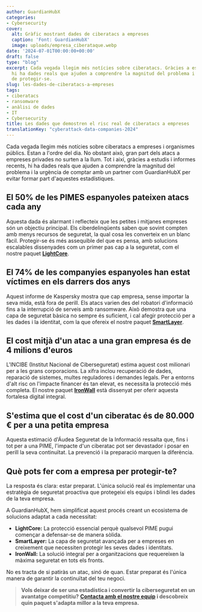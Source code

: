 ```yaml
---
author: GuardianHubX
categories:
- Cybersecurity
cover:
  alt: Gràfic mostrant dades de ciberatacs a empreses
  caption: 'Font: GuardianHubX'
  image: uploads/empresa_ciberataque.webp
date: '2024-07-01T00:00:00+00:00'
draft: false
type: "blog"
excerpt: Cada vegada llegim més notícies sobre ciberatacs. Gràcies a estudis recents,
  hi ha dades reals que ajuden a comprendre la magnitud del problema i la necessitat
  de protegir-se.
slug: les-dades-de-ciberatacs-a-empreses
tags:
- ciberatacs
- ransomware
- anàlisi de dades
- IT
- Cybersecurity
title: Les dades que demostren el risc real de ciberatacs a empreses
translationKey: "cyberattack-data-companies-2024"
---
```


Cada vegada llegim més notícies sobre ciberatacs a empreses i organismes públics. Estan a l'ordre del dia. No obstant això, gran part dels atacs a empreses privades no surten a la llum. Tot i així, gràcies a estudis i informes recents, hi ha dades reals que ajuden a comprendre la magnitud del problema i la urgència de comptar amb un partner com GuardianHubX per evitar formar part d'aquestes estadístiques.

## El 50% de les PIMES espanyoles pateixen atacs cada any

Aquesta dada és alarmant i reflecteix que les petites i mitjanes empreses són un objectiu principal. Els ciberdelinqüents saben que sovint compten amb menys recursos de seguretat, la qual cosa les converteix en un blanc fàcil. Protegir-se és més assequible del que es pensa, amb solucions escalables dissenyades com un primer pas cap a la seguretat, com el nostre paquet **[LightCore](https://guardianhubx.com/ca/lightcore/)**.

## El 74% de les companyies espanyoles han estat víctimes en els darrers dos anys

Aquest informe de Kaspersky mostra que cap empresa, sense importar la seva mida, està fora de perill. Els atacs varien des del robatori d'informació fins a la interrupció de serveis amb ransomware. Això demostra que una capa de seguretat bàsica no sempre és suficient, i cal afegir protecció per a les dades i la identitat, com la que ofereix el nostre paquet **[SmartLayer](https://guardianhubx.com/ca/smartlayer/)**.

## El cost mitjà d'un atac a una gran empresa és de 4 milions d'euros

L'INCIBE (Institut Nacional de Ciberseguretat) estima aquest cost milionari per a les grans corporacions. La xifra inclou recuperació de dades, reparació de sistemes, multes reguladores i demandes legals. Per a entorns d'alt risc on l'impacte financer és tan elevat, es necessita la protecció més completa. El nostre paquet **[IronWall](https://guardianhubx.com/ca/ironwall/)** està dissenyat per oferir aquesta fortalesa digital integral.

## S'estima que el cost d'un ciberatac és de 80.000 € per a una petita empresa

Aquesta estimació d'Áudea Seguretat de la Informació ressalta que, fins i tot per a una PIME, l'impacte d'un ciberatac pot ser devastador i posar en perill la seva continuïtat. La prevenció i la preparació marquen la diferència.

## Què pots fer com a empresa per protegir-te?

La resposta és clara: estar preparat. L'única solució real és implementar una estratègia de seguretat proactiva que protegeixi els equips i blindi les dades de la teva empresa.

A GuardianHubX, hem simplificat aquest procés creant un ecosistema de solucions adaptat a cada necessitat:
-   **LightCore:** La protecció essencial perquè qualsevol PIME pugui començar a defensar-se de manera sòlida.
-   **SmartLayer:** La capa de seguretat avançada per a empreses en creixement que necessiten protegir les seves dades i identitats.
-   **IronWall:** La solució integral per a organitzacions que requereixen la màxima seguretat en tots els fronts.

No es tracta de si patiràs un atac, sinó de quan. Estar preparat és l'única manera de garantir la continuïtat del teu negoci.

> **Vols deixar de ser una estadística i convertir la ciberseguretat en un avantatge competitiu?**
> **[Contacta amb el nostre equip](https://guardianhubx.com/ca/#contact) i descobreix quin paquet s'adapta millor a la teva empresa.**